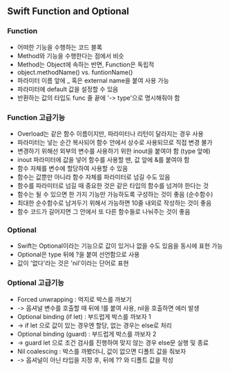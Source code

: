 ## Swift Function and Optional

### Function
- 어떠한 기능을 수행하는 코드 블록
- Method와 기능을 수행한다는 점에서 비슷
- Method는 Object에 속하는 반면, Function은 독립적
- object.methodName() vs. funtionName()
- 파라미터 이름 앞에 _ 혹은 external name을 붙여 사용 가능
- 파라미터에 default 값을 설정할 수 있음
- 반환하는 값의 타입도 func 줄 끝에 '-> type'으로 명시해줘야 함

### Function 고급기능
- Overload는 같은 함수 이름이지만, 파라미터나 리턴이 달라지는 경우 사용
- 파라미터는 넣는 순간 복사되어 함수 안에서 상수로 사용되므로 직접 변경 불가
- 변경하기 위해선 외부의 변수를 사용하기 위한 inout을 붙여야 함 (type 앞에)
- inout 파라미터에 값을 넣어 함수를 사용할 땐, 값 앞에 &를 붙여야 함
- 함수 자체를 변수에 할당하여 사용할 수 있음
- 함수는 값뿐만 아니라 함수 자체를 파라미터로 넘길 수도 있음
- 함수를 파라미터로 넘길 때 중요한 것은 같은 타입의 함수를 넘겨야 한다는 것
- 함수는 될 수 있으면 한 가지 기능만 가능하도록 구성하는 것이 좋음 (순수함수)
- 최대한 순수함수로 남겨두기 위해서 가능하면 10줄 내외로 작성하는 것이 좋음
- 함수 코드가 길어지면 그 안에서 또 다른 함수들로 나눠주는 것이 좋음

### Optional
- Swift는 Optional이라는 기능으로 값이 있거나 없을 수도 있음을 동시에 표현 가능
- Optional은 type 뒤에 ?을 붙여 선언함으로 사용
- 값이 '없다'라는 것은 'nil'이라는 단어로 표현

### Optional 고급기능
- Forced unwrapping : 억지로 박스를 까보기
- -> 옵셔널 변수를 호출할 때 뒤에 !를 붙여 사용, nil을 호출하면 에러 발생
- Optional binding (if let) : 부드럽게 박스를 까보자 1
- -> if let 으로 값이 있는 경우엔 할당, 없는 경우는 else로 처리
- Optional binding (guard) : 부드럽게 박스를 까보자 2
- -> guard let 으로 조건 검사를 진행하여 맞지 않는 경우 else문 실행 및 종료
- Nil coalescing : 박스를 까봤더니, 값이 없으면 디폴트 값을 줘보자
- -> 옵셔널이 아닌 타입을 지정 후, 뒤에 ?? 와 디폴트 값을 작성